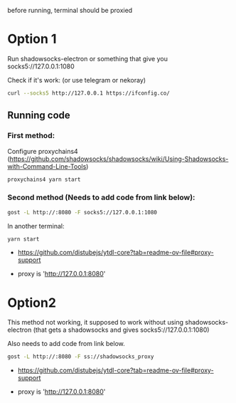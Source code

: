 before running, terminal should be proxied

# Option 1

Run shadowsocks-electron or something that give you socks5://127.0.0.1:1080

Check if it's work: (or use telegram or nekoray)

```bash
curl --socks5 http://127.0.0.1 https://ifconfig.co/
```

## Running code

### First method:

Configure proxychains4 (https://github.com/shadowsocks/shadowsocks/wiki/Using-Shadowsocks-with-Command-Line-Tools)

```bash
proxychains4 yarn start
```

### Second method (Needs to add code from link below):

```bash
gost -L http://:8080 -F socks5://127.0.0.1:1080
```

In another terminal:

```bash
yarn start
```

- https://github.com/distubejs/ytdl-core?tab=readme-ov-file#proxy-support

- proxy is 'http://127.0.0.1:8080'

# Option2

This method not working, it supposed to work without using shadowsocks-electron (that gets a shadowsocks and gives socks5://127.0.0.1:1080)

Also needs to add code from link below.

```bash
gost -L http://:8080 -F ss://shadowsocks_proxy
```

- https://github.com/distubejs/ytdl-core?tab=readme-ov-file#proxy-support

- proxy is 'http://127.0.0.1:8080'
